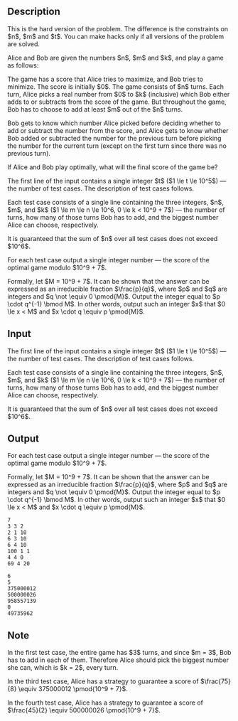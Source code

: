 ## Description

<div><p><span class="tex-font-style-bf">This is the hard version of the problem. The difference is the constraints on $n$, $m$ and $t$. You can make hacks only if all versions of the problem are solved.</span></p><p>Alice and Bob are given the numbers $n$, $m$ and $k$, and play a game as follows:</p><p>The game has a score that Alice tries to maximize, and Bob tries to minimize. The score is initially $0$. The game consists of $n$ turns. Each turn, Alice picks a <span class="tex-font-style-bf">real</span> number from $0$ to $k$ (inclusive) which Bob either adds to or subtracts from the score of the game. But throughout the game, Bob has to choose to add at least $m$ out of the $n$ turns.</p><p>Bob gets to know which number Alice picked before deciding whether to add or subtract the number from the score, and Alice gets to know whether Bob added or subtracted the number for the previous turn before picking the number for the current turn (except on the first turn since there was no previous turn).</p><p>If Alice and Bob play optimally, what will the final score of the game be?</p></div><div class="input-specification"><p>The first line of the input contains a single integer $t$ ($1 \le t \le 10^5$) — the number of test cases. The description of test cases follows.</p><p>Each test case consists of a single line containing the three integers, $n$, $m$, and $k$ ($1 \le m \le n \le 10^6, 0 \le k &lt; 10^9 + 7$) — the number of turns, how many of those turns Bob <span class="tex-font-style-it">has to</span> add, and the biggest number Alice can choose, respectively.</p><p>It is guaranteed that the sum of $n$ over all test cases does not exceed $10^6$.</p></div><div class="output-specification"><p>For each test case output a single <span class="tex-font-style-bf">integer</span> number — the score of the optimal game modulo $10^9 + 7$.</p><p>Formally, let $M = 10^9 + 7$. It can be shown that the answer can be expressed as an irreducible fraction $\frac{p}{q}$, where $p$ and $q$ are integers and $q \not \equiv 0 \pmod{M}$. Output the integer equal to $p \cdot q^{-1} \bmod M$. In other words, output such an integer $x$ that $0 \le x &lt; M$ and $x \cdot q \equiv p \pmod{M}$.</p></div>

## Input

<p>The first line of the input contains a single integer $t$ ($1 \le t \le 10^5$) — the number of test cases. The description of test cases follows.</p><p>Each test case consists of a single line containing the three integers, $n$, $m$, and $k$ ($1 \le m \le n \le 10^6, 0 \le k &lt; 10^9 + 7$) — the number of turns, how many of those turns Bob <span class="tex-font-style-it">has to</span> add, and the biggest number Alice can choose, respectively.</p><p>It is guaranteed that the sum of $n$ over all test cases does not exceed $10^6$.</p>

## Output

<p>For each test case output a single <span class="tex-font-style-bf">integer</span> number — the score of the optimal game modulo $10^9 + 7$.</p><p>Formally, let $M = 10^9 + 7$. It can be shown that the answer can be expressed as an irreducible fraction $\frac{p}{q}$, where $p$ and $q$ are integers and $q \not \equiv 0 \pmod{M}$. Output the integer equal to $p \cdot q^{-1} \bmod M$. In other words, output such an integer $x$ that $0 \le x &lt; M$ and $x \cdot q \equiv p \pmod{M}$.</p>





```input1|2,4,6,8
7
3 3 2
2 1 10
6 3 10
6 4 10
100 1 1
4 4 0
69 4 20
```




```output1
6
5
375000012
500000026
958557139
0
49735962
```



## Note

<p>In the first test case, the entire game has $3$ turns, and since $m = 3$, Bob has to add in each of them. Therefore Alice should pick the biggest number she can, which is $k = 2$, every turn.</p><p>In the third test case, Alice has a strategy to guarantee a score of $\frac{75}{8} \equiv 375000012 \pmod{10^9 + 7}$.</p><p>In the fourth test case, Alice has a strategy to guarantee a score of $\frac{45}{2} \equiv 500000026 \pmod{10^9 + 7}$.</p>
